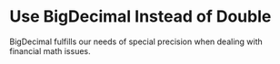 # Use BigDecimal Instead of Double

BigDecimal fulfills our needs of special precision when dealing with financial math issues.
